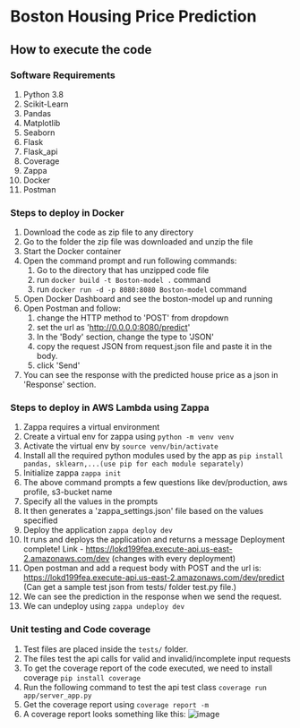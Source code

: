 # Boston Housing Price Prediction

## How to execute the code
### Software Requirements
1. Python 3.8
2. Scikit-Learn
3. Pandas
4. Matplotlib
5. Seaborn
6. Flask
7. Flask_api
8. Coverage
9. Zappa
10. Docker
11. Postman 

### Steps to deploy in Docker
1. Download the code as zip file to any directory
2. Go to the folder the zip file was downloaded and unzip the file
3. Start the Docker container
4. Open the command prompt and run following commands:
    1. Go to the directory that has unzipped code file 
    2. run `docker build -t Boston-model .` command
    3. run `docker run -d -p 8080:8080 Boston-model` command
5. Open Docker Dashboard and see the boston-model up and running
6. Open Postman and follow:
    1. change the HTTP method to 'POST' from dropdown
    2. set the url as 'http://0.0.0.0:8080/predict' 
    3. In the 'Body' section, change the type to 'JSON'
    4. copy the request JSON from request.json file and paste it in the body.
    5. click 'Send'
7. You can see the response with the predicted house price as a json in 'Response' section.

### Steps to deploy in AWS Lambda using Zappa
1. Zappa requires a virtual environment
2. Create a virtual env for zappa using
    `python -m venv venv`
3. Activate the virtual env by 
    `source venv/bin/activate`
4. Install all the required python modules used by the app as
    `pip install pandas, sklearn,...(use pip for each module separately)`
5. Initialize zappa
    `zappa init`
6. The above command prompts a few questions like dev/production, aws profile, s3-bucket name
7. Specify all the values in the prompts
8. It then generates a 'zappa_settings.json' file based on the values specified
9. Deploy the application
    `zappa deploy dev`
10. It runs and deploys the application and returns a message
    Deployment complete! Link - https://lokd199fea.execute-api.us-east-2.amazonaws.com/dev (changes with every deployment)
11. Open postman and add a request body with POST and the url is:
    https://lokd199fea.execute-api.us-east-2.amazonaws.com/dev/predict
    (Can get a sample test json from tests/ folder test.py file.)
12. We can see the prediction in the response when we send the request.
13. We can undeploy using
    `zappa undeploy dev`

### Unit testing and Code coverage
1. Test files are placed inside the `tests/` folder.
2. The files test the api calls for valid and invalid/incomplete input requests
3. To get the coverage report of the code executed, we need to install coverage
    `pip install coverage`
4. Run the following command to test the api test class
    `coverage run app/server_app.py`
5. Get the coverage report using
    `coverage report -m`
6. A coverage report looks something like this:
   ![image](https://user-images.githubusercontent.com/52334354/110680311-70165c80-81a6-11eb-99b2-00552064eeec.png)

